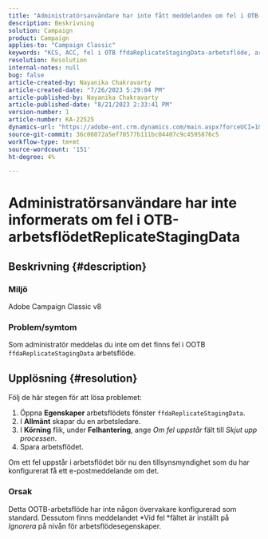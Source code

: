 ```yaml
---
title: "Administratörsanvändare har inte fått meddelanden om fel i OTB-arbetsflödet ffdaReplicateStagingData"
description: Beskrivning
solution: Campaign
product: Campaign
applies-to: "Campaign Classic"
keywords: "KCS, ACC, fel i OTB ffdaReplicateStagingData-arbetsflöde, arbetsflödesegenskaper"
resolution: Resolution
internal-notes: null
bug: false
article-created-by: Nayanika Chakravarty
article-created-date: "7/26/2023 5:29:04 PM"
article-published-by: Nayanika Chakravarty
article-published-date: "8/21/2023 2:33:41 PM"
version-number: 1
article-number: KA-22525
dynamics-url: "https://adobe-ent.crm.dynamics.com/main.aspx?forceUCI=1&pagetype=entityrecord&etn=knowledgearticle&id=12cf74e5-d92b-ee11-bdf4-6045bd006e5a"
source-git-commit: 36c06072a5ef70577b111bc04407c9c4595876c5
workflow-type: tm+mt
source-wordcount: '151'
ht-degree: 4%

---
```


# Administratörsanvändare har inte informerats om fel i OTB-arbetsflödetReplicateStagingData

## Beskrivning {#description}


### Miljö

Adobe Campaign Classic v8

### Problem/symtom

Som administratör meddelas du inte om det finns fel i OOTB `ffdaReplicateStagingData` arbetsflöde.


## Upplösning {#resolution}


Följ de här stegen för att lösa problemet:

1. Öppna <b>Egenskaper</b> arbetsflödets fönster `ffdaReplicateStagingData`.
2. I <b>Allmänt</b> skapar du en arbetsledare.
3. I <b>Körning</b> flik, under <b>Felhantering</b>, ange *Om fel uppstår* fält till *Skjut upp processen*.
4. Spara arbetsflödet.


Om ett fel uppstår i arbetsflödet bör nu den tillsynsmyndighet som du har konfigurerat få ett e-postmeddelande om det.

### Orsak

Detta OOTB-arbetsflöde har inte någon övervakare konfigurerad som standard. Dessutom finns meddelandet *Vid fel<b> </b>*fältet är inställt på *Ignorera* på nivån för arbetsflödesegenskaper.
